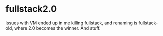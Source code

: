 # fullstack2.0
Issues with VM ended up in me killing fullstack, and renaming is fullstack-old, where 2.0 becomes the winner. And stuff.
